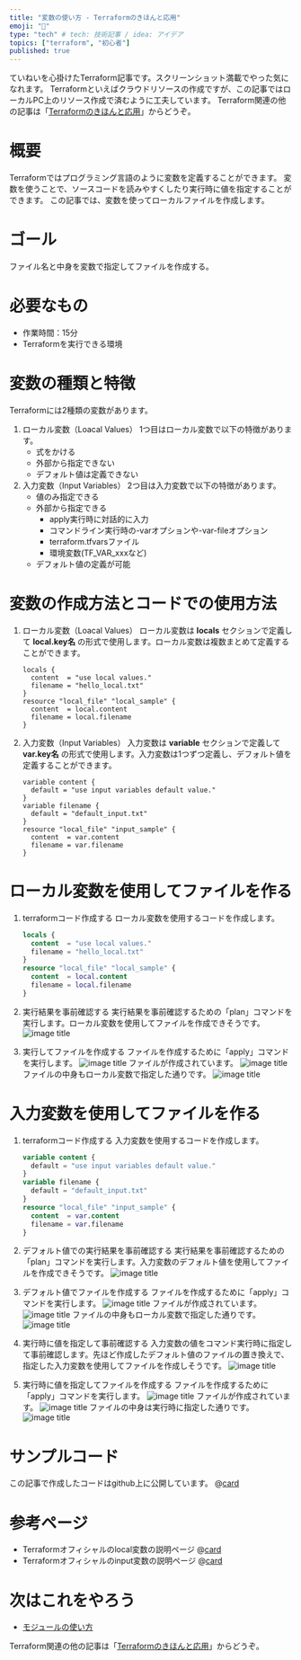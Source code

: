 ```yaml
---
title: "変数の使い方 - Terraformのきほんと応用"
emoji: "🐣"
type: "tech" # tech: 技術記事 / idea: アイデア
topics: ["terraform", "初心者"]
published: true
---
```

ていねいを心掛けたTerraform記事です。スクリーンショット満載でやった気になれます。
Terraformといえばクラウドリソースの作成ですが、この記事ではローカルPC上のリソース作成で済むように工夫しています。
Terraform関連の他の記事は「[Terraformのきほんと応用](https://zenn.dev/sway/articles/terraform_index_list)」からどうぞ。

# 概要
Terraformではプログラミング言語のように変数を定義することができます。
変数を使うことで、ソースコードを読みやすくしたり実行時に値を指定することができます。
この記事では、変数を使ってローカルファイルを作成します。

# ゴール
ファイル名と中身を変数で指定してファイルを作成する。

# 必要なもの
- 作業時間：15分
- Terraformを実行できる環境

# 変数の種類と特徴
Terraformには2種類の変数があります。
1. ローカル変数（Loacal Values）
    1つ目はローカル変数で以下の特徴があります。
    - 式をかける
    - 外部から指定できない
    - デフォルト値は定義できない
1. 入力変数（Input Variables）
    2つ目は入力変数で以下の特徴があります。
    - 値のみ指定できる
    - 外部から指定できる
        - apply実行時に対話的に入力
        - コマンドライン実行時の-varオプションや-var-fileオプション
        - terraform.tfvarsファイル
        - 環境変数(TF_VAR_xxxなど)
    - デフォルト値の定義が可能

# 変数の作成方法とコードでの使用方法
1. ローカル変数（Loacal Values）
    ローカル変数は **locals** セクションで定義して **local.key名** の形式で使用します。ローカル変数は複数まとめて定義することができます。
    ```hcl
    locals {
      content  = "use local values."
      filename = "hello_local.txt"
    }
    resource "local_file" "local_sample" {
      content  = local.content
      filename = local.filename
    }
    ```
1. 入力変数（Input Variables）
    入力変数は **variable** セクションで定義して **var.key名** の形式で使用します。入力変数は1つずつ定義し、デフォルト値を定義することができます。
    ```hcl
    variable content {
      default = "use input variables default value."
    }
    variable filename {
      default = "default_input.txt"
    }
    resource "local_file" "input_sample" {
      content  = var.content
      filename = var.filename
    }
    ```

# ローカル変数を使用してファイルを作る

1. terraformコード作成する
    ローカル変数を使用するコードを作成します。
    ```hcl:helloworld_local.tf
    locals {
      content  = "use local values."
      filename = "hello_local.txt"
    }
    resource "local_file" "local_sample" {
      content  = local.content
      filename = local.filename
    }
    ```

1. 実行結果を事前確認する
    実行結果を事前確認するための「plan」コマンドを実行します。ローカル変数を使用してファイルを作成できそうです。
    ![image title](/images/terraform_biginner_varliable/terraform_biginner_varliable_tutorial_01.jpg)

1. 実行してファイルを作成する
    ファイルを作成するために「apply」コマンドを実行します。
    ![image title](/images/terraform_biginner_varliable/terraform_biginner_varliable_tutorial_02.jpg)
    ファイルが作成されています。
    ![image title](/images/terraform_biginner_varliable/terraform_biginner_varliable_tutorial_03.jpg)
    ファイルの中身もローカル変数で指定した通りです。
    ![image title](/images/terraform_biginner_varliable/terraform_biginner_varliable_tutorial_04.jpg)

# 入力変数を使用してファイルを作る

1. terraformコード作成する
    入力変数を使用するコードを作成します。
    ```hcl:helloworld_input.tf
    variable content {
      default = "use input variables default value."
    }
    variable filename {
      default = "default_input.txt"
    }
    resource "local_file" "input_sample" {
      content  = var.content
      filename = var.filename
    }
    ```

1. デフォルト値での実行結果を事前確認する
    実行結果を事前確認するための「plan」コマンドを実行します。入力変数のデフォルト値を使用してファイルを作成できそうです。
    ![image title](/images/terraform_biginner_varliable/terraform_biginner_varliable_tutorial_05.jpg)

1. デフォルト値でファイルを作成する
    ファイルを作成するために「apply」コマンドを実行します。
    ![image title](/images/terraform_biginner_varliable/terraform_biginner_varliable_tutorial_06.jpg)
    ファイルが作成されています。
    ![image title](/images/terraform_biginner_varliable/terraform_biginner_varliable_tutorial_07.jpg)
    ファイルの中身もローカル変数で指定した通りです。
    ![image title](/images/terraform_biginner_varliable/terraform_biginner_varliable_tutorial_08.jpg)

1. 実行時に値を指定して事前確認する
    入力変数の値をコマンド実行時に指定して事前確認します。先ほど作成したデフォルト値のファイルの置き換えで、指定した入力変数を使用してファイルを作成しそうです。
    ![image title](/images/terraform_biginner_varliable/terraform_biginner_varliable_tutorial_09.jpg)

1. 実行時に値を指定してファイルを作成する
    ファイルを作成するために「apply」コマンドを実行します。
    ![image title](/images/terraform_biginner_varliable/terraform_biginner_varliable_tutorial_10.jpg)
    ファイルが作成されています。
    ![image title](/images/terraform_biginner_varliable/terraform_biginner_varliable_tutorial_11.jpg)
    ファイルの中身は実行時に指定した通りです。
    ![image title](/images/terraform_biginner_varliable/terraform_biginner_varliable_tutorial_12.jpg)

# サンプルコード
この記事で作成したコードはgithub上に公開しています。
@[card](https://github.com/sway11466/zenn/tree/main/sample_codes/terraform_biginner_varliable)

# 参考ページ
- Terraformオフィシャルのlocal変数の説明ページ
    @[card](https://www.terraform.io/docs/language/values/locals.html)
- Terraformオフィシャルのinput変数の説明ページ
    @[card](https://www.terraform.io/docs/language/values/variables.html)

# 次はこれをやろう
- [モジュールの使い方](https://zenn.dev/sway/articles/terraform_biginner_modules)

Terraform関連の他の記事は「[Terraformのきほんと応用](https://zenn.dev/sway/articles/terraform_index_list)」からどうぞ。
